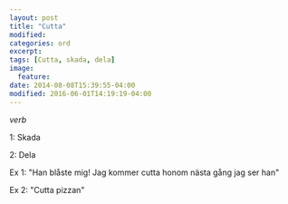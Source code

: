 ```yaml
---
layout: post
title: "Cutta"
modified:
categories: ord
excerpt:
tags: [Cutta, skada, dela]
image:
  feature:
date: 2014-08-08T15:39:55-04:00
modified: 2016-06-01T14:19:19-04:00
---
```


*verb*

1: Skada

2: Dela

Ex 1: "Han blåste mig! Jag kommer cutta honom nästa gång jag ser han"

Ex 2: "Cutta pizzan"
